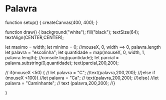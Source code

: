 # Palavra
function setup() {
  createCanvas(400, 400);
}

function draw() {
  background("white");
  fill("black");
  textSize(64);
  textAlign(CENTER,CENTER);
 
  let maximo = width;
  let minimo = 0;
  //mouseX, 0, width ==> 0, palavra.length
  let palavra = "escolinha";
  let quantidade = map(mouseX, 0, width, 1, palavra.length);
  //console.log(quantidade);
  let parcial = palavra.substring(0,quantidade);
  text(parcial,200,200);
 
  // if(mouseX <50) {
  // let palavra = "C";
  //text(palavra,200,200);
  //}else if (mouseX <100){
  //let palavra = "Ca";
  // text(palavra,200,200);
  //}else{
  //let palavra = "Caminhante";
  // text (palavra,200,200);
  //}


 
}
